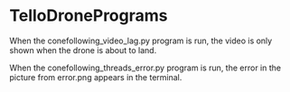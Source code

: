 # TelloDronePrograms

When the conefollowing_video_lag.py program is run, the video is only shown when the drone is about to land.

When the conefollowing_threads_error.py program is run, the error in the picture from error.png appears in the terminal.

